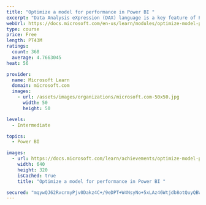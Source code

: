 ```yaml
---
title: "Optimize a model for performance in Power BI "
excerpt: "Data Analysis eXpression (DAX) language is a key feature of Power BI. It is used to create calculated columns, calculated tables, and measures. In this module, you will learn how to use DAX to solve typical analytics problems. You will learn about one of the most popular DAX functions, CALCULATE, and how it can override the default behavior of Power BI."
webUrl: https://docs.microsoft.com/en-us/learn/modules/optimize-model-power-bi/
type: course
price: Free
length: PT43M
ratings:
  count: 368
  average: 4.7663045
heat: 56

provider:
  name: Microsoft Learn
  domain: microsoft.com
  images:
    - url: /assets/images/organizations/microsoft.com-50x50.jpg
      width: 50
      height: 50

levels:
  - Intermediate

topics:
  - Power BI

images:
  - url: https://docs.microsoft.com/learn/achievements/optimize-model-power-bi-social.png
    width: 640
    height: 320
    isCached: true
    title: "Optimize a model for performance in Power BI "

secured: "mqywQJ62RvcrmyPjv0Dakz4C+/9eDPT+W4NsyNo+5xLAz46Wtjdb8otQuyQBW5hTkoFeDkj/w3I92bAQRJtf5JI1SObaM60xSqcGiph8a1oIxkTbvFMrlMKWpPl/qcZuYSLbJA6GKfzHMAX+FJFOcIGhE87J2q4epm3uQZBsjPnwHpI6fN5PhA9XeH52t7RnsFOj6IexE/gD6BNMHnpIQixfbzpHh7iuZBwMq/vM/L9W3aWpgnB7XjqWNyxibE0mxOX/q/uz9DjRIJJzI1nlljJJBUx0b8Ut6k1wKVOxC8vHwePDwOZ+7szgnmXwRXau6KrTc/iMLElR/Hcb1M7KRtlC3xM2ThMg8EVdKXa4feI3ryrc4+faJvNopF1wFurzyXvS+XD0+Kn1KXl5WcWSRTYyvAtRyO81CeofjLjgmuA=;xvC4lOSusN9shPeejU4kIQ=="
---
```


